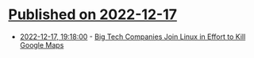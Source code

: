 # [Published on 2022-12-17](index.md)

* [2022-12-17, 19:18:00](https://soylentnews.org/article.pl?sid=22/12/16/1759217&from=rss) - [Big Tech Companies Join Linux in Effort to Kill Google Maps](https://soylentnews.org/article.pl?sid=22/12/16/1759217&from=rss)
